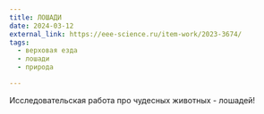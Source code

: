 ```yaml
---
title: ЛОШАДИ
date: 2024-03-12
external_link: https://eee-science.ru/item-work/2023-3674/
tags:
  - верховая езда
  - лошади
  - природа

---
```


Исследовательская работа про чудесных животных - лошадей!

<!--more-->
